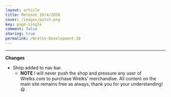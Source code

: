 ```yaml
---
layout: article
title: Release 10/4/2020
cover: /images/patch.png
key: page-single
comment: false
sharing: true
permalink: /Wrelks-Development-10
---
```

   
---
   
**Changes**

- Shop added to nav bar.
    - **NOTE** I will never push the shop and pressure any user of Wrelks.com to purchase Wrelks' merchandise. All content on the main site remains free as always, thank you for your understanding! 😃
    

